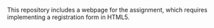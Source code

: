 This repository includes a webpage for the assignment, which requires implementing a registration form in HTML5.
